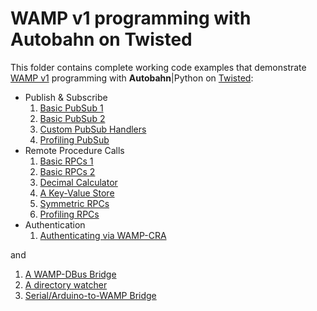 # WAMP v1 programming with Autobahn on Twisted

This folder contains complete working code examples that demonstrate [WAMP v1](http://wamp.ws) programming with **Autobahn**|Python on [Twisted](http://www.twistedmatrix.com/):

 * Publish & Subscribe
   1. [Basic PubSub 1](pubsub/simple/example1)
   1. [Basic PubSub 2](pubsub/simple/example2)
   1. [Custom PubSub Handlers](pubsub/custom)
   1. [Profiling PubSub](pubsub/loadlatency)
 * Remote Procedure Calls
   1. [Basic RPCs 1](rpc/simple/example1)
   1. [Basic RPCs 2](rpc/simple/example1)
   1. [Decimal Calculator](rpc/calculator)
   1. [A Key-Value Store](rpc/keyvalue)
   1. [Symmetric RPCs](rpc/symmetric)
   1. [Profiling RPCs](rpc/profile)
 * Authentication
   1. [Authenticating via WAMP-CRA](authentication)

and

 1. [A WAMP-DBus Bridge](apps/dbus)
 1. [A directory watcher](apps/dirwatch)
 1. [Serial/Arduino-to-WAMP Bridge](apps/serial2ws)
